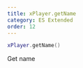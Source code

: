 ```yaml
---
title: xPlayer.getName
category: ES Extended
order: 12
---
```


```lua
xPlayer.getName()
```

Get name
